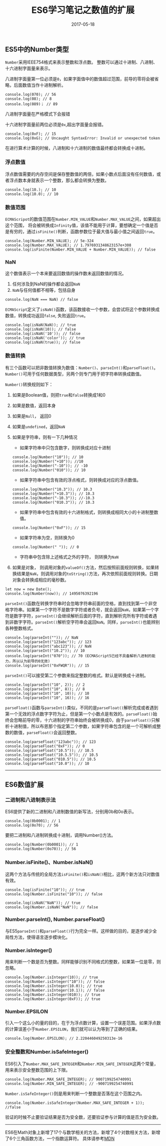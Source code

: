 ﻿---
title: ES6学习笔记之数值的扩展
date: 2017-05-18
categories: 学习笔记
tags: ES6
keywords: ES6
comments: true

---
## ES5中的Number类型
`Number`采用IEEE754格式来表示整数和浮点数。
整数可以通过十进制、八进制、十六进制字面量来表示。

八进制字面量第一位必须是`0`，如果字面值中的数值超过范围，前导的零将会被省略，后面数值当作十进制解析。
```
console.log(070); // 56
console.log(08); // 8
console.log(089)； // 89
```
八进制字面量在严格模式下会报错

十六进制字面量前两位必须是`0x`,超出字面量会报错。
```
console.log(0xF); // 15
console.log(0xG); // Uncaught SyntaxError: Invalid or unexpected token
```

在进行算术计算的时候，八进制和十六进制的数值最终都会转换成十进制。

### 浮点数值
浮点数值需要的内存空间是保存整数值的两倍，如果小数点后面没有任何数值，或者浮点数本身就表示一个整数，那么都会转换为整数。
```
console.log(10.); // 10
console.log(10.0); // 10
```
### 数值范围
`ECMAScripot`的数值范围在`Number.MIN_VALUE`和`Number.MAX_VALUE`之间，如果超出这个范围， 将会被转换成`Infinity`值，该值不能用于计算，要想确定一个值是否是有穷的，通过`isFinite()`判断，函数参数位于最大值与最小值之间返回`true`。
```
console.log(Number.MIN_VALUE); // 5e-324
console.log(Number.MAX_VALUE); // 1.7976931348623157e+308
console.log(isFinite(Number.MIN_VALUE + Number.MIN_VALUE)); // false
```
### NaN
这个数值表示一个本来要返回数值的操作数未返回数值的情况。

 1. 任何涉及到NaN的操作都会返回`NaN`
 2. `NaN`与任何值都不相等，包括自身
```
console.log(NaN === NaN) // false
```
`ECMAScript`定义了`isNaN()`函数，该函数接收一个参数，会尝试将这个参数转换成数值，转换成功返回`false`, 失败返回`true`。
```
console.log(isNaN(NaN)); // true
console.log(isNaN(10)); // false
console.log(isNaN('10')); // false
console.log(isNaN('color')); // true
console.log(isNaN(true)); // false
```
### 数值转换
有三个函数可以把非数值转换为数值：`Number()`、`parseInt()`和`parseFloat()`。`Number()`可用于任何数据类型，另两个则专门用于把字符串转换成数值。

`Number()`转换规则如下：

 1. 如果是Boolean值，则把`true`和`false`转换成1和0
 2. 如果是数值，返回本身
 3. 如果是`Null`， 返回0
 4. 如果是`undefined`，返回`NaN`
 5. 如果是字符串，则有一下几种情况
    - 如果字符串中只包含数字，则转换成对应十进制
    
    ```
    console.log(Number("10")); // 10
    console.log(Number("+10")); //10
    console.log(Number("-10")); // -10
    console.log(Number("010")); // 10
    ```
    - 如果字符串中包含有效的浮点格式，则转换成对应的浮点数值。
    
    ```
    console.log(Number("10.3")); // 10.3
    console.log(Number("+10.3")); // 10.3
    console.log(Number("-10.3")); //-10.3
    console.log(Number("010.3")); // 10.3
    ```
    - 如果字符串中包含有效的十六进制格式，则转换成相同大小的十进制整数值。
    
    ```
    console.log(Number("0xF")); // 15
    ```
    - 如果字符串为空，则转换为0
    
    ```
    console.log(Number(" ")); // 0
    ```
    - 字符串中包含除上述格式之外的字符， 则转换为`NaN`
 6. 如果是对象， 则调用对象的`valueOf()`方法，然后按照前面规则转换，如果转换结果是`NaN`，则调用对象的`toString()`方法，再次依照前面规则转换。日期对象会转换成相应的毫秒数。
 
```
let now = new Date();
console.log(Number(now)); // 1495076392196
```

`parseInt()`函数在转换字符串时会忽略字符串前面的空格，直到找到第一个非空格字符串。如果第一个字符不是数字字符或者负号，就会返回`NaN`，如果第一个字符是数字字符，`parseInt()`会继续解析后面的字符，直到解析完所有字符或者遇到非数字字符。`parseInt()`解析空字符串会返回`NaN`。同样，`parseInt()`也能辨别各种整数格式。
```
console.log(parseInt("")); // NaN
console.log(parseInt("123abc")); // 123
console.log(parseInt("abc123")); // NaN
console.log(parseInt("10.2")); // 10
console.log(parseInt("070")); // 70 (ECMAScript5已经不具备解析八进制的能力，所以认为前导的0无效)
console.log(parseInt("0xFWQR")); // 15
```
`parseInt()`可以接受第二个参数来指定整数的格式。默认是转换成十进制。
```
console.log(parseInt("10", 2)); // 2
console.log(parseInt("10", 8)); // 8
console.log(parseInt("10", 10)); // 10
console.log(parseInt("10", 16)); // 16
```
`parseFloat()`函数与`parseInt()`类似，不同的是`parseFloat()`解析完成或者遇到第一个无效的浮点数字字符为止，但是第一个小数点是有效的。`parseFloat()`始终会忽略前导的零，十六进制的字符串始终会被转换成0，由于`parseFloat()`只解析十进制值，所以布恩那个指定第二个参数，如果字符串包含的是一个可解析成整数的数值，`parseFloat()`会返回整数。
```
console.log(parseFloat("123abc")); // 123
console.log(parseFloat("0xF")); // 0
console.log(parseFloat("10.5")); // 10.5
console.log(parseFloat("10.5.5")); // 10.5
console.log(parseFloat("010.5")); // 10.5
console.log(parseFloat("10.0")); // 10
```


----------
## ES6数值扩展
### 二进制和八进制表示法
ES6提供了新的二进制和八进制数值的新写法，分别用0b和0o表示。
```
console.log(0b0001); // 1
console.log(0o70); // 56
```
要把二进制和八进制转换成十进制，调用Number()方法。
```
console.log(Number(0b0001)); // 1
console.log(Number(0o70)); // 56
```
### Number.isFinite()、Number.isNaN()
这两个方法与传统的全局方法`isFinite()`和`isNaN()`相比，这两个新方法只对数值有效。
```
console.log(isFinite("10")); // true
console.log(Number.isFinite("10")); // false

console.log(isNaN("NaN")); // true
console.log(Number.isNaN("NaN")); // false
```
### Number.parseInt(), Number.parseFloat()
与ES5`parseInt()`和`parseFloat()`行为完全一样。这样做的目的，是逐步减少全局性方法，使得语言逐步模块化。
### Number.isInteger()
用来判断一个数是否为整数。同样能够识别不同格式的整数，如果第一位是零，则忽略。
```
console.log(Number.isInteger(10)); // true
console.log(Number.isInteger("10")); // false
console.log(Number.isInteger(10.0)); // true
console.log(Number.isInteger(10.1)); // false
console.log(Number.isInteger(010)); // true
console.log(Number.isInteger(0xF)); // true
```
### Number.EPSILON
引入一个这么小的量的目的，在于为浮点数计算，设置一个误差范围。如果浮点数的计算误差小于`Number.EPSILON`，我们就可以认为等到了正确的结果。
```
console.log(Number.EPSILON); // 2.220446049250313e-16
```
### 安全整数和Number.isSafeInteger()
ES6引入了`Number.MAX_SAFE_INTEGER`和`Number.MIN_SAFE_INTEGER`这两个常量，用来表示安全整数范围的上下限。
```
console.log(Number.MAX_SAFE_INTEGER); // 9007199254740991
console.log(Number.MIN_SAFE_INTEGER); // -9007199254740991
```
`Number.isSafeInteger()`则是用来判断一个整数是否落在这个范围之内。
```
console.log(Number.isSafeInteger(Number.MAX_SAFE_INTEGER + 1)); //false
```
验证的时候不止要验证结果是否为安全数，还要验证参与计算的值是否为安全数。


----------


ES6在Math对象上新增了17个与数学相关的方法，新增了4个对数相关方法，新增了6个三角函数方法，一个指数运算符。
具体请参考[MDN][1]


  [1]: https://developer.mozilla.org/zh-CN/docs/Web/JavaScript/Reference/Global_Objects/Math